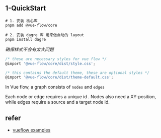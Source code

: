

## 1-QuickStart

```
# 1. 安装 核心库
pnpm add @vue-flow/core

# 2. 安装 dagre 库 用来做自动的 layout
pnpm install dagre
```

*确保样式不会有太大问题*

```javascript
/* these are necessary styles for vue flow */
@import '@vue-flow/core/dist/style.css';

/* this contains the default theme, these are optional styles */
@import '@vue-flow/core/dist/theme-default.css';
```

In Vue flow, a graph consists of `nodes` and `edges` 

Each node or edge requires a unique id .
Nodes also need a XY-position, while edges require a source and a target node id.  

## refer

- [vueflow examples](https://vueflow.dev/examples/)
